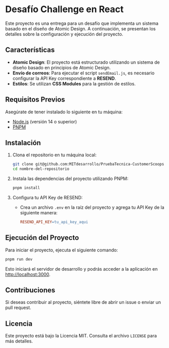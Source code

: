 # Desafío Challenge en React

Este proyecto es una entrega para un desafío que implementa un sistema basado en el diseño de Atomic Design. A continuación, se presentan los detalles sobre la configuración y ejecución del proyecto.

## Características

- **Atomic Design**: El proyecto está estructurado utilizando un sistema de diseño basado en principios de Atomic Design.
- **Envío de correos**: Para ejecutar el script `sendEmail.js`, es necesario configurar la API Key correspondiente a **RESEND**.
- **Estilos**: Se utilizan **CSS Modules** para la gestión de estilos.

## Requisitos Previos

Asegúrate de tener instalado lo siguiente en tu máquina:

- [Node.js](https://nodejs.org/) (versión 14 o superior)
- [PNPM](https://pnpm.io/)

## Instalación

1. Clona el repositorio en tu máquina local:
   ```bash
   git clone git@github.com:MITdesarrollo/PruebaTecnica-CustomerScoops.git
   cd nombre-del-repositorio
   ```
   
2. Instala las dependencias del proyecto utilizando PNPM:
   ```bash
   pnpm install
   ```

3. Configura tu API Key de RESEND:
   - Crea un archivo `.env` en la raíz del proyecto y agrega tu API Key de la siguiente manera:
     ```makefile
     RESEND_API_KEY=tu_api_key_aqui
     ```

## Ejecución del Proyecto

Para iniciar el proyecto, ejecuta el siguiente comando:
```bash
pnpm run dev
```
Esto iniciará el servidor de desarrollo y podrás acceder a la aplicación en [http://localhost:3000](http://localhost:3000).

## Contribuciones

Si deseas contribuir al proyecto, siéntete libre de abrir un issue o enviar un pull request.

## Licencia

Este proyecto está bajo la Licencia MIT. Consulta el archivo `LICENSE` para más detalles.
